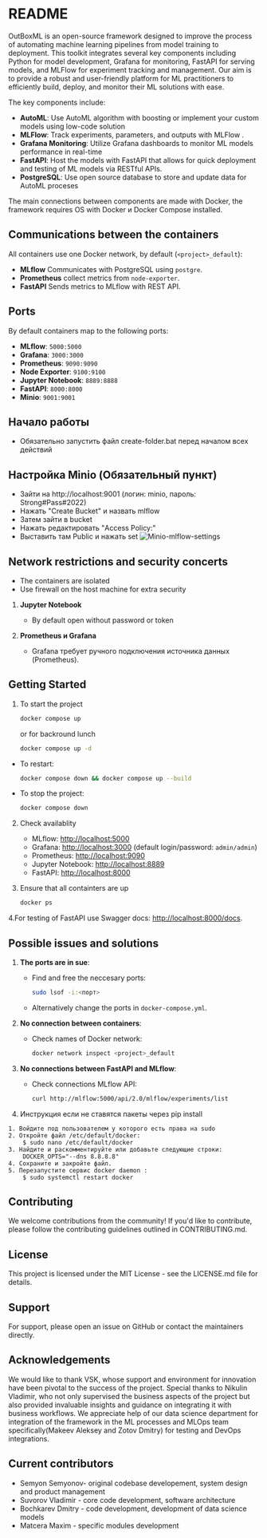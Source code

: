 # README
OutBoxML is an open-source framework designed to improve the process of automating machine learning pipelines from model training to deployment. This toolkit integrates several key components including Python for model development, Grafana for monitoring, FastAPI for serving models, and MLFlow for experiment tracking and management. Our aim is to provide a robust and user-friendly platform for ML practitioners to efficiently build, deploy, and monitor their ML solutions with ease. 

The key components include:
- **AutoML**: Use AutoML algorithm with boosting or implement your custom models using low-code solution 
- **MLFlow**: Track experiments, parameters, and outputs with MLFlow .
- **Grafana Monitoring**: Utilize Grafana dashboards to monitor ML models performance in real-time
- **FastAPI**: Host the models with FastAPI that allows for quick deployment and testing of ML models via RESTful APIs.
- **PostgreSQL**: Use open source database to store and update data for AutoML proceses

The main connections between components are made with Docker, the framework requires OS with Docker и Docker Compose installed.

 
## Communications between the containers
All containers use one Docker network, by default (`<project>_default`):
- **MLflow** Communicates with PostgreSQL using `postgre`.
- **Prometheus** collect metrics from `node-exporter`.
- **FastAPI** Sends metrics to MLflow with REST API.
 

## Ports
By default containers map to the following ports:
- **MLflow**: `5000:5000`
- **Grafana**: `3000:3000`
- **Prometheus**: `9090:9090`
- **Node Exporter**: `9100:9100`
- **Jupyter Notebook**: `8889:8888`
- **FastAPI**: `8000:8000`
- **Minio**: `9001:9001`
  
## Начало работы
- Обязательно запустить файл create-folder.bat перед началом всех действий

## Настройка Minio (Обязательный пункт)
- Зайти на http://localhost:9001 (логин: minio, пароль: Strong#Pass#2022)
- Нажать "Create Bucket" и назвать mlflow
- Затем зайти в bucket
- Нажать редактировать "Access Policy:"
- Выставить там Public и нажать set
![Minio-mlflow-settings](outboxml/image.png)

## Network restrictions and security concerts
- The containers are isolated 
- Use firewall on the host machine for extra security 

1. **Jupyter Notebook**
   - By default open without password or token

2. **Prometheus и Grafana**
   - Grafana требует ручного подключения источника данных (Prometheus).

## Getting Started
1. To start the project
   ```bash
   docker compose up
   ```
   or for backround lunch
   ```bash
   docker compose up -d
   ```

- To restart:
  ```bash
  docker compose down && docker compose up --build
  ```
- To stop the project:
  ```bash
  docker compose down
  ```

2. Check availablity
   - MLflow: [http://localhost:5000](http://localhost:5000)
   - Grafana: [http://localhost:3000](http://localhost:3000) (default login/password: `admin/admin`)
   - Prometheus: [http://localhost:9090](http://localhost:9090)
   - Jupyter Notebook: [http://localhost:8889](http://localhost:8889)
   - FastAPI: [http://localhost:8000](http://localhost:8000)

3. Ensure that all containters are up
   ```bash
   docker ps
   ```
   
4.For testing of FastAPI use Swagger docs: [http://localhost:8000/docs](http://localhost:8000/docs).

## Possible issues and solutions 
1. **The ports are in sue**:
   - Find and free the neccesary ports:
     ```bash
     sudo lsof -i:<порт>
     ```
   - Alternatively change the ports in `docker-compose.yml`.

2. **No connection between containers**:
   - Check names of Docker network:
     ```bash
     docker network inspect <project>_default
     ```

3. **No connections between FastAPI and MLflow**:
   - Check connections MLflow API:
     ```bash
     curl http://mlflow:5000/api/2.0/mlflow/experiments/list
     ```
4. Инструкция если не ставятся пакеты через pip install
```
1. Войдите под пользователем у которого есть права на sudo
2. Откройте файл /etc/default/docker:
    $ sudo nano /etc/default/docker
3. Найдите и раскомментируйте или добавьте следующие строки:
    DOCKER_OPTS="--dns 8.8.8.8"
4. Сохраните и закройте файл.
5. Перезапустите сервис docker daemon :
    $ sudo systemctl restart docker
```

## Contributing
We welcome contributions from the community! If you'd like to contribute, please follow the contributing guidelines outlined in CONTRIBUTING.md.

## License
This project is licensed under the MIT License - see the LICENSE.md file for details.

## Support
For support, please open an issue on GitHub or contact the maintainers directly.

## Acknowledgements
We would like to thank VSK, whose support and environment for innovation have been pivotal to the success of the project.
Special thanks to Nikulin Vladimir, who not only supervised the business aspects of the 
project but also provided invaluable insights and guidance on integrating it with business workflows. 
We appreciate help of our data science department for integration of the framework in the ML processes and MLOps team specifically(Makeev Aleksey and Zotov Dmitry) for testing and DevOps integrations.   

## Current contributors
- Semyon Semyonov-  original codebase developement, system design and product management 
- Suvorov Vladimir - core code development, software architecture
- Bochkarev Dmitry - code development, development of data science models
- Matcera Maxim -  specific modules development

 

   
   

